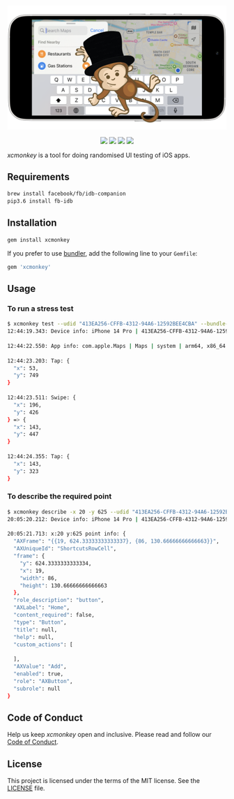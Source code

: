<p align="center">
  <img src="/assets/images/xcmonkey.png"/>
</p>

<p align="center">
  <a href="https://github.com/alteral/xcmonkey/actions"><img src="https://github.com/alteral/xcmonkey/actions/workflows/test.yml/badge.svg" /></a>
  <a href="https://sonarcloud.io/summary/new_code?id=alteral_xcmonkey"><img src="https://sonarcloud.io/api/project_badges/measure?project=alteral_xcmonkey&metric=coverage" /></a>
  <a href="https://rubygems.org/gems/xcmonkey"><img src="https://img.shields.io/gem/v/xcmonkey.svg?style=flat" /></a>
  <a href="/LICENSE"><img src="https://img.shields.io/badge/license-MIT-green.svg?style=flat" /></a>
</p>

*xcmonkey* is a tool for doing randomised UI testing of iOS apps.

## Requirements

```bash
brew install facebook/fb/idb-companion
pip3.6 install fb-idb
```

## Installation

```bash
gem install xcmonkey
```

If you prefer to use [bundler](https://bundler.io/), add the following line to your `Gemfile`:

```ruby
gem 'xcmonkey'
```

## Usage

### To run a stress test

```bash
$ xcmonkey test --udid "413EA256-CFFB-4312-94A6-12592BEE4CBA" --bundle-id "com.apple.Maps" --duration 100
12:44:19.343: Device info: iPhone 14 Pro | 413EA256-CFFB-4312-94A6-12592BEE4CBA | Booted | simulator | iOS 16.2 | x86_64 | /tmp/idb/413EA256-CFFB-4312-94A6-12592BEE4CBA_companion.sock

12:44:22.550: App info: com.apple.Maps | Maps | system | arm64, x86_64 | Running | Not Debuggable | pid=74636

12:44:23.203: Tap: {
  "x": 53,
  "y": 749
}

12:44:23.511: Swipe: {
  "x": 196,
  "y": 426
} => {
  "x": 143,
  "y": 447
}

12:44:24.355: Tap: {
  "x": 143,
  "y": 323
}
```

### To describe the required point

```bash
$ xcmonkey describe -x 20 -y 625 --udid "413EA256-CFFB-4312-94A6-12592BEE4CBA"
20:05:20.212: Device info: iPhone 14 Pro | 413EA256-CFFB-4312-94A6-12592BEE4CBA | Booted | simulator | iOS 16.2 | x86_64 | /tmp/idb/413EA256-CFFB-4312-94A6-12592BEE4CBA_companion.sock

20:05:21.713: x:20 y:625 point info: {
  "AXFrame": "{{19, 624.33333333333337}, {86, 130.66666666666663}}",
  "AXUniqueId": "ShortcutsRowCell",
  "frame": {
    "y": 624.3333333333334,
    "x": 19,
    "width": 86,
    "height": 130.66666666666663
  },
  "role_description": "button",
  "AXLabel": "Home",
  "content_required": false,
  "type": "Button",
  "title": null,
  "help": null,
  "custom_actions": [

  ],
  "AXValue": "Add",
  "enabled": true,
  "role": "AXButton",
  "subrole": null
}
```

## Code of Conduct

Help us keep *xcmonkey* open and inclusive. Please read and follow our [Code of Conduct](CODE_OF_CONDUCT.md).

## License

This project is licensed under the terms of the MIT license. See the [LICENSE](LICENSE) file.
